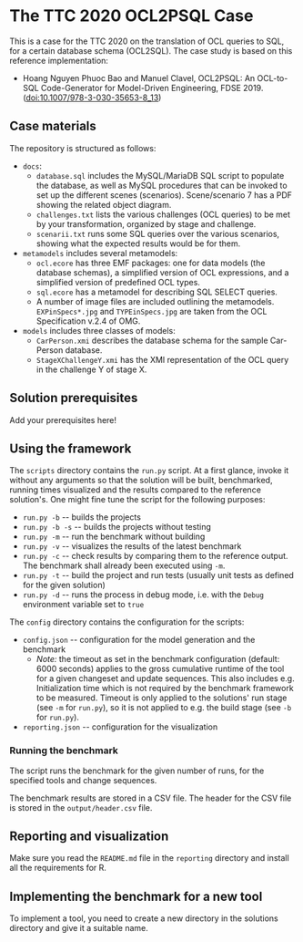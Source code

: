 # The TTC 2020 OCL2PSQL Case

This is a case for the  TTC 2020 on the translation of OCL queries to SQL, for a certain database schema (OCL2SQL).
The case study is based on this reference implementation:

* Hoang Nguyen Phuoc Bao and Manuel Clavel, OCL2PSQL: An OCL-to-SQL Code-Generator for Model-Driven Engineering, FDSE 2019. ([doi:10.1007/978-3-030-35653-8_13](http://doi.org/10.1007/978-3-030-35653-8_13))

## Case materials

The repository is structured as follows:

* `docs`:
  * `database.sql` includes the MySQL/MariaDB SQL script to populate the database, as well as MySQL procedures that can be invoked to set up the different scenes (scenarios). Scene/scenario 7 has a PDF showing the related object diagram.
  * `challenges.txt` lists the various challenges (OCL queries) to be met by your transformation, organized by stage and challenge.
  * `scenarii.txt` runs some SQL queries over the various scenarios, showing what the expected results would be for them.
* `metamodels` includes several metamodels:
  * `ocl.ecore` has three EMF packages: one for data models (the database schemas), a simplified version of OCL expressions, and a simplified version of predefined OCL types.
  * `sql.ecore` has a metamodel for describing SQL SELECT queries.
  * A number of image files are included outlining the metamodels. `EXPinSpecs*.jpg` and `TYPEinSpecs.jpg` are taken from the OCL Specification v.2.4 of OMG.
* `models` includes three classes of models:
  * `CarPerson.xmi` describes the database schema for the sample Car-Person database.
  * `StageXChallengeY.xmi` has the XMI representation of the OCL query in the challenge Y of stage X.

## Solution prerequisites

Add your prerequisites here!

## Using the framework

The `scripts` directory contains the `run.py` script.
At a first glance, invoke it without any arguments so that the solution will be built, benchmarked, running times visualized and the results compared to the reference solution's.
One might fine tune the script for the following purposes:
* `run.py -b` -- builds the projects
* `run.py -b -s` -- builds the projects without testing
* `run.py -m` -- run the benchmark without building
* `run.py -v` -- visualizes the results of the latest benchmark
* `run.py -c` -- check results by comparing them to the reference output. The benchmark shall already been executed using `-m`.
* `run.py -t` -- build the project and run tests (usually unit tests as defined for the given solution)
* `run.py -d` -- runs the process in debug mode, i.e. with the `Debug` environment variable set to `true`

The `config` directory contains the configuration for the scripts:
* `config.json` -- configuration for the model generation and the benchmark
  * *Note:* the timeout as set in the benchmark configuration (default: 6000 seconds) applies to the gross cumulative runtime of the tool for a given changeset and update sequences. This also includes e.g. Initialization time which is not required by the benchmark framework to be measured.
    Timeout is only applied to the solutions' run stage (see `-m` for `run.py`), so it is not applied to e.g. the build stage (see `-b` for `run.py`).
* `reporting.json` -- configuration for the visualization

### Running the benchmark

The script runs the benchmark for the given number of runs, for the specified tools and change sequences.

The benchmark results are stored in a CSV file. The header for the CSV file is stored in the `output/header.csv` file.

## Reporting and visualization

Make sure you read the `README.md` file in the `reporting` directory and install all the requirements for R.

## Implementing the benchmark for a new tool

To implement a tool, you need to create a new directory in the solutions directory and give it a suitable name.

